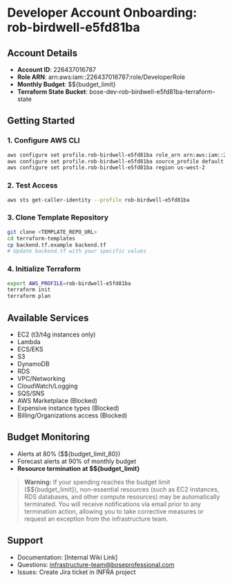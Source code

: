 # Developer Account Onboarding: rob-birdwell-e5fd81ba

## Account Details
- **Account ID**: 226437016787
- **Role ARN**: arn:aws:iam::226437016787:role/DeveloperRole
- **Monthly Budget**: $${budget_limit}
- **Terraform State Bucket**: bose-dev-rob-birdwell-e5fd81ba-terraform-state

## Getting Started

### 1. Configure AWS CLI
```bash
aws configure set profile.rob-birdwell-e5fd81ba role_arn arn:aws:iam::226437016787:role/DeveloperRole
aws configure set profile.rob-birdwell-e5fd81ba source_profile default
aws configure set profile.rob-birdwell-e5fd81ba region us-west-2
```

### 2. Test Access
```bash
aws sts get-caller-identity --profile rob-birdwell-e5fd81ba
```

### 3. Clone Template Repository
```bash
git clone <TEMPLATE_REPO_URL>
cd terraform-templates
cp backend.tf.example backend.tf
# Update backend.tf with your specific values
```

### 4. Initialize Terraform
```bash
export AWS_PROFILE=rob-birdwell-e5fd81ba
terraform init
terraform plan
```

## Available Services
- EC2 (t3/t4g instances only)
- Lambda
- ECS/EKS
- S3
- DynamoDB
- RDS
- VPC/Networking
- CloudWatch/Logging
- SQS/SNS
- AWS Marketplace (Blocked)
- Expensive instance types (Blocked)
- Billing/Organizations access (Blocked)

## Budget Monitoring
- Alerts at 80% ($${budget_limit_80})
- Forecast alerts at 90% of monthly budget
- **Resource termination at $${budget_limit}**

>**Warning:** If your spending reaches the budget limit ($${budget_limit}), non-essential resources (such as EC2 instances, RDS databases, and other compute resources) may be automatically terminated.
> You will receive notifications via email prior to any termination action, allowing you to take corrective measures or request an exception from the infrastructure team.

## Support
- Documentation: [Internal Wiki Link]
- Questions: infrastructure-team@boseprofessional.com
- Issues: Create Jira ticket in INFRA project